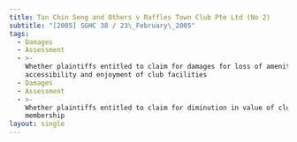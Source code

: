 ```yaml
---
title: Tan Chin Seng and Others v Raffles Town Club Pte Ltd (No 2)
subtitle: "[2005] SGHC 38 / 23\_February\_2005"
tags:
  - Damages
  - Assessment
  - >-
    Whether plaintiffs entitled to claim for damages for loss of amenity,
    accessibility and enjoyment of club facilities
  - Damages
  - Assessment
  - >-
    Whether plaintiffs entitled to claim for diminution in value of club
    membership
layout: single
---
```


